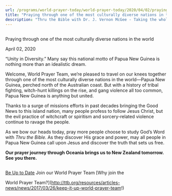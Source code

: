 ```yaml
---
url: /programs/world-prayer-today/world-prayer-today/2020/04/02/praying-through-one-of-the-most-culturally-diverse-nations-in-the-world
title: "Praying through one of the most culturally diverse nations in the world"
description: "Thru the Bible with Dr. J. Vernon McGee - Taking the whole Word to the whole world"
---
```







## 
 Praying through one of the most culturally diverse nations in the world


April 02, 2020




“Unity in Diversity.” Many say this national motto of Papua New Guinea is nothing more than an idealistic dream. 


Welcome, World Prayer Team, we’re pleased to travel on our knees together through one of the most culturally diverse nations in the world—Papua New Guinea, perched north of the Australian coast. But with a history of tribal fighting, witch-hunt killings on the rise, and gang violence all too common, Papua New Guinea is anything but united.


Thanks to a surge of missions efforts in past decades bringing the Good News to this island nation, many people profess to follow Jesus Christ, but the evil practice of witchcraft or spiritism and sorcery-related violence continue to ravage the people.


As we bow our heads today, pray more people choose to study God’s Word with *Thru the Bible*. As they discover His grace and power, may all people in Papua New Guinea call upon Jesus and discover the truth that sets us free. 


**Our prayer journey through Oceania brings us to New Zealand tomorrow. See you there.**







## 




[Be Up to Date](http://feeds.feedburner.com/WorldPrayerToday "World Prayer Today RSS Feed")
Join our World Prayer Team
[Why join the  

World Prayer Team?](http://ttb.org/resources/articles-news/news/2017/03/26/keep-it-up-world-prayer-team!)




